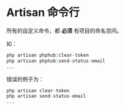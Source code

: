 # Artisan 命令行

所有的自定义命令，都 **必须** 有项目的命名空间。

如：

```php
php artisan phphub:clear-token
php artisan phphub:send-status-email
...
```

错误的例子为：

```php
php artisan clear-token
php artisan send-status-email
...
```


